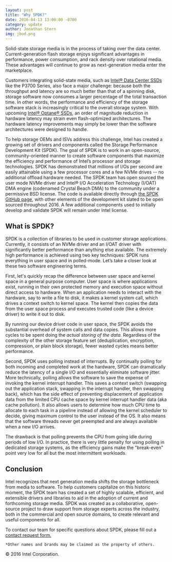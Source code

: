 ```yaml
---
layout: post
title: "Why SPDK?"
date: 2016-04-13 13:00:00 -0700
category: update
author: Jonathan Stern
img: jbod.png
---
```


Solid-state storage media is in the process of taking over the data center. Current-generation flash storage enjoys significant advantages in performance, power consumption, and rack density over rotational media. These advantages will continue to grow as next-generation media enter the marketplace.

Customers integrating solid-state media, such as [Intel® Data Center SSDs](http://www.intel.com/content/www/us/en/solid-state-drives/data-center-family.html) like the P3700 Series, also face a major challenge: because both the throughput and latency are so much better than that of a spinning disk, storage software now consumes a larger percentage of the total transaction time. In other words, the performance and efficiency of the storage software stack is increasingly critical to the overall storage system. With upcoming [Intel® Optane® SSDs](http://www.intel.com/content/www/us/en/architecture-and-technology/non-volatile-memory.html), an order of magnitude reduction in hardware latency may strain even flash-optimized architectures. The hardware latency improvements may simply be lower than the software architectures were designed to handle.

To help storage OEMs and ISVs address this challenge, Intel has created a growing set of drivers and components called the Storage Performance Development Kit (SPDK). The goal of SPDK is to work in an open-source, community-oriented manner to create software components that maximize the efficiency and performance of Intel’s processor and storage technologies. SPDK has demonstrated that millions of I/Os per second are easily attainable using a few processor cores and a few NVMe drives -- no additional offload hardware needed. The SPDK team has open sourced the user mode NVMe driver and Intel® I/O Acceleration Technology (I/OAT) DMA engine (codenamed Crystal Beach DMA) to the community under a permissive BSD license. The code is available directly through [the SPDK GitHub page](http://github.com/spdk/spdk), with other elements of the development kit slated to be open sourced throughout 2016. A few additional components used to initially develop and validate SPDK will remain under Intel license.

What is SPDK?
--------------

SPDK is a collection of libraries to be used in customer storage applications. Currently, it consists of an NVMe driver and an I/OAT driver with significantly better performance than anything else available. The extremely high performance is achieved using two key techniques: SPDK runs everything in user space and in polled-mode. Let’s take a closer look at these two software engineering terms.

First, let's quickly recap the difference between user space and kernel space in a general purpose computer. User space is where applications exist, running in their own protected memory and execution space without direct access to hardware. When an application needs to interact with the hardware, say to write a file to disk, it makes a kernel system call, which drives a context switch to kernel space. The kernel then copies the data from the user space process and executes trusted code (like a device driver) to write it out to disk.

By running our device driver code in user space, the SPDK avoids the substantial overhead of system calls and data copies. This allows more cycles to be spent doing the _actual storing of the data._ Regardless of the complexity of the other storage feature set (deduplication, encryption, compression, or plain block storage), fewer wasted cycles means better performance.

Second, SPDK uses polling instead of interrupts. By continually polling for both incoming and completed work at the hardware, SPDK can dramatically reduce the latency of a single I/O and essentially eliminate software jitter. More technically, polling allows the software to save the expense of invoking the kernel interrupt handler. This saves a context switch (swapping out the application stack, swapping in the interrupt handler, then swapping back), which has the side effect of preventing displacement of application data from the limited CPU cache space by kernel interrupt handler data (aka cache pollution). It also allows users to determine how much CPU time to allocate to each task in a pipeline instead of allowing the kernel scheduler to decide, giving maximum control to the user instead of the OS. It also means that the software threads never get preempted and are always available when a new I/O arrives.

The drawback is that polling prevents the CPU from going idle during periods of low I/O. In practice, there is very little penalty for using polling in dedicated storage systems, as the efficiency gains make the "break-even" point very low for all but the most intermittent workloads.

Conclusion
----------
Intel recognizes that next generation media shifts the storage bottleneck from media to software. To help customers capitalize on this historic moment, the SPDK team has created a set of highly scalable, efficient, and extensible drivers and libraries to aid in the adoption of current and forthcoming storage media. SPDK was created as a collaborative, open-source project to draw support from storage experts across the industry, both in the commercial and open source domains, to create relevant and useful components for all.

To contact our team for specific questions about SPDK, please fill out a [contact request form.](https://software.intel.com/en-us/form/596441)

`*Other names and brands may be claimed as the property of others.`

© 2016 Intel Corporation.
